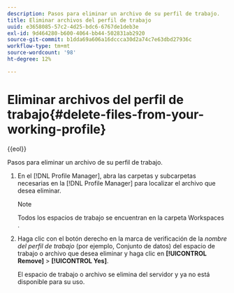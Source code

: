 ```yaml
---
description: Pasos para eliminar un archivo de su perfil de trabajo.
title: Eliminar archivos del perfil de trabajo
uuid: e3658085-57c2-4d25-bdc6-6767de1deb3e
exl-id: 9d464280-b600-4064-bb44-502831ab2920
source-git-commit: b1dda69a606a16dccca30d2a74c7e63dbd27936c
workflow-type: tm+mt
source-wordcount: '98'
ht-degree: 12%

---
```


# Eliminar archivos del perfil de trabajo{#delete-files-from-your-working-profile}

{{eol}}

Pasos para eliminar un archivo de su perfil de trabajo.

1. En el [!DNL Profile Manager], abra las carpetas y subcarpetas necesarias en la [!DNL Profile Manager] para localizar el archivo que desea eliminar.

   >[!NOTE]
   >
   >Todos los espacios de trabajo se encuentran en la carpeta Workspaces .

1. Haga clic con el botón derecho en la marca de verificación de la *nombre del perfil de trabajo* (por ejemplo, Conjunto de datos) del espacio de trabajo o archivo que desea eliminar y haga clic en **[!UICONTROL Remove]** > **[!UICONTROL Yes]**.

   El espacio de trabajo o archivo se elimina del servidor y ya no está disponible para su uso.
